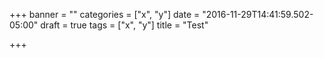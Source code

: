 +++
banner = ""
categories = ["x", "y"]
date = "2016-11-29T14:41:59.502-05:00"
draft = true
tags = ["x", "y"]
title = "Test"

+++
